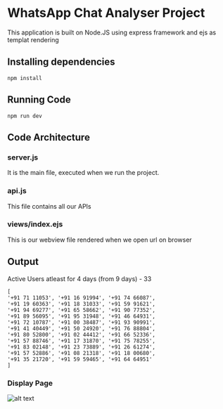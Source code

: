 # WhatsApp Chat Analyser Project

This application is built on Node.JS using express framework and ejs as templat rendering

## Installing dependencies

```
npm install
```

## Running Code

```
npm run dev
```

## Code Architecture

### server.js

It is the main file, executed when we run the project.

### api.js

This file contains all our APIs

### views/index.ejs

This is our webview file rendered when we open url on browser

## Output

Active Users atleast for 4 days (from 9 days) - 33

```
[
'+91 71 11053', '+91 16 91994', '+91 74 66087',
'+91 19 60363', '+91 18 31033', '+91 59 91621',
'+91 94 69277', '+91 65 58662', '+91 90 77352',
'+91 89 56095', '+91 95 31948', '+91 46 64931',
'+91 72 10787', '+91 00 38487', '+91 93 90991',
'+91 41 40449', '+91 50 24920', '+91 76 88804',
'+91 80 52800', '+91 02 44412', '+91 66 52336',
'+91 57 88746', '+91 17 31870', '+91 75 78255',
'+91 83 02148', '+91 23 73889', '+91 26 61274',
'+91 57 52886', '+91 08 21318', '+91 18 00680',
'+91 35 21720', '+91 59 59465', '+91 64 64951'
]
```

### Display Page

![alt text](https://github.com/itsshivampal/WhatsApp-Chat-Analyser/assets/display.png?raw=true)

